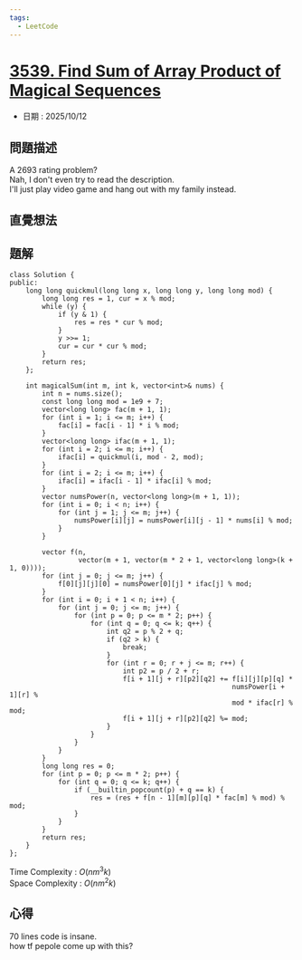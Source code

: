 ```yaml
---
tags:
  - LeetCode
---
```


# [3539. Find Sum of Array Product of Magical Sequences](https://leetcode.com/problems/find-sum-of-array-product-of-magical-sequences/description/)  

+ 日期 : 2025/10/12  

## 問題描述  

A 2693 rating problem?  
Nah, I don't even try to read the description.  
I'll just play video game and hang out with my family instead.

## 直覺想法  

## 題解  

```cpp=
class Solution {
public:
    long long quickmul(long long x, long long y, long long mod) {
        long long res = 1, cur = x % mod;
        while (y) {
            if (y & 1) {
                res = res * cur % mod;
            }
            y >>= 1;
            cur = cur * cur % mod;
        }
        return res;
    };

    int magicalSum(int m, int k, vector<int>& nums) {
        int n = nums.size();
        const long long mod = 1e9 + 7;
        vector<long long> fac(m + 1, 1);
        for (int i = 1; i <= m; i++) {
            fac[i] = fac[i - 1] * i % mod;
        }
        vector<long long> ifac(m + 1, 1);
        for (int i = 2; i <= m; i++) {
            ifac[i] = quickmul(i, mod - 2, mod);
        }
        for (int i = 2; i <= m; i++) {
            ifac[i] = ifac[i - 1] * ifac[i] % mod;
        }
        vector numsPower(n, vector<long long>(m + 1, 1));
        for (int i = 0; i < n; i++) {
            for (int j = 1; j <= m; j++) {
                numsPower[i][j] = numsPower[i][j - 1] * nums[i] % mod;
            }
        }

        vector f(n,
                 vector(m + 1, vector(m * 2 + 1, vector<long long>(k + 1, 0))));
        for (int j = 0; j <= m; j++) {
            f[0][j][j][0] = numsPower[0][j] * ifac[j] % mod;
        }
        for (int i = 0; i + 1 < n; i++) {
            for (int j = 0; j <= m; j++) {
                for (int p = 0; p <= m * 2; p++) {
                    for (int q = 0; q <= k; q++) {
                        int q2 = p % 2 + q;
                        if (q2 > k) {
                            break;
                        }
                        for (int r = 0; r + j <= m; r++) {
                            int p2 = p / 2 + r;
                            f[i + 1][j + r][p2][q2] += f[i][j][p][q] *
                                                       numsPower[i + 1][r] %
                                                       mod * ifac[r] % mod;
                            f[i + 1][j + r][p2][q2] %= mod;
                        }
                    }
                }
            }
        }
        long long res = 0;
        for (int p = 0; p <= m * 2; p++) {
            for (int q = 0; q <= k; q++) {
                if (__builtin_popcount(p) + q == k) {
                    res = (res + f[n - 1][m][p][q] * fac[m] % mod) % mod;
                }
            }
        }
        return res;
    }
};
```

Time Complexity : $O(nm^3k)$  
Space Complexity : $O(nm^2k)$  

## 心得  

70 lines code is insane.  
how tf pepole come up with this?  

